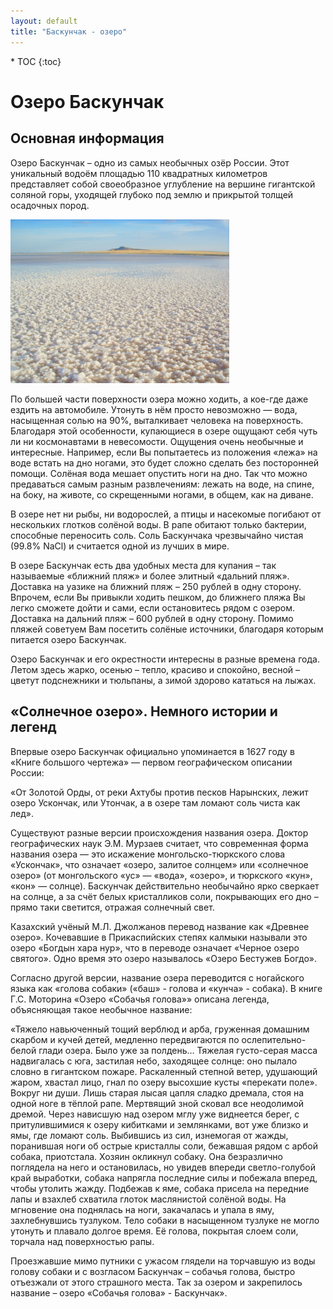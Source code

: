 ```yaml
---
layout: default
title: "Баскунчак - озеро"
---
```


<nav class="nav affix navbar-nav toc-wrapper" markdown='1'>
* TOC
{:toc}
</nav>

Озеро Баскунчак
===============

Основная информация
-------------------

Озеро Баскунчак – одно из самых необычных озёр России. Этот уникальный водоём площадью 110 квадратных километров представляет собой своеобразное углубление на вершине гигантской соляной горы, уходящей глубоко под землю и прикрытой толщей осадочных пород.

<a href="/1l.jpg"><img src="/1l.jpg" width="350" class="img-responsive pull-left"/></a>

По большей части поверхности озера можно ходить, а кое-где даже ездить на автомобиле. Утонуть в нём просто невозможно — вода, насыщенная солью на 90%, выталкивает человека на поверхность. Благодаря этой особенности, купающиеся в озере ощущают себя
чуть ли ни космонавтами в невесомости. Ощущения очень необычные и интересные. Например, если Вы попытаетесь из положения «лежа» на воде встать на дно ногами, это будет сложно сделать без посторонней помощи. Солёная вода мешает опустить ноги на дно. Так что можно предаваться самым разным развлечениям: лежать на воде, на спине, на боку, на животе, со скрещенными ногами, в общем, как на диване.

В озере нет ни рыбы, ни водорослей, а птицы и насекомые погибают от нескольких глотков солёной воды. В рапе обитают только бактерии, способные переносить соль. Соль Баскунчака чрезвычайно чистая (99.8% NaCl) и считается одной из лучших в мире.

В озере Баскунчак есть два удобных места для купания – так называемые «ближний пляж» и более элитный «дальний пляж». Доставка на уазике на ближний пляж – 250 рублей в одну сторону. Впрочем, если Вы привыкли ходить пешком, до ближнего пляжа Вы легко сможете дойти и сами, если остановитесь рядом с озером. Доставка на дальний пляж – 600 рублей в одну сторону. Помимо пляжей советуем Вам посетить солёные источники, благодаря которым питается озеро Баскунчак.

Озеро Баскунчак и его окрестности интересны в разные времена года. Летом здесь жарко, осенью – тепло, красиво и спокойно, весной – цветут подснежники и тюльпаны, а зимой здорово кататься на лыжах.

«Солнечное озеро». Немного истории и легенд
-------------------------------------------

Впервые озеро Баскунчак официально упоминается в 1627 году в «Книге большого чертежа» — первом географическом описании России:

«От Золотой Орды, от реки Ахтубы против песков Нарынских, лежит озеро Ускончак, или Утончак, а в озере там ломают соль чиста как лед».

Существуют разные версии происхождения названия озера. Доктор географических наук Э.М. Мурзаев считает, что современная форма названия озера — это искажение монгольско-тюркского слова «Ускончак», что означает «озеро, залитое солнцем» или «солнечное озеро» (от монгольского «ус» — «вода», «озеро», и тюркского «кун», «кон» — солнце). Баскунчак действительно необычайно ярко сверкает на солнце, а за счёт белых кристалликов соли, покрывающих его дно – прямо таки светится, отражая солнечный свет.

Казахский учёный М.Л. Джолжанов перевод название как «Древнее озеро». Кочевавшие в Прикаспийских степях калмыки называли это озеро «Богдын хара нур», что в переводе означает «Черное озеро святого». Одно время это озеро называлось «Озеро Бестужев Богдо».

Согласно другой версии, название озера переводится с ногайского языка как «голова собаки» («баш» - голова и «кунча» - собака). В книге Г.С. Моторина «Озеро «Собачья голова»» описана легенда, объясняющая такое необычное название:

«Тяжело навьюченный тощий верблюд и арба, груженная домашним скарбом и кучей детей, медленно передвигаются по ослепительно-белой глади озера. Было уже за полдень… Тяжелая густо-серая масса надвигалась с юга, застилая небо, заходящее солнце: оно пылало словно в гигантском пожаре. Раскаленный степной ветер, удушающий жаром, хвастал лицо, гнал по озеру высохшие кусты «перекати поле». Вокруг ни души. Лишь старая лысая цапля сладко дремала, стоя на одной ноге в тёплой рапе. Мертвящий зной сковал все неодолимой дремой. Через нависшую над озером мглу уже виднеется берег, с притулившимися к озеру кибитками и землянками, вот уже близко и ямы, где ломают соль. Выбившись из сил, изнемогая от жажды, поранившая ноги об острые кристаллы соли, бежавшая рядом с арбой собака, приотстала. Хозяин окликнул собаку. Она безразлично поглядела на него и остановилась, но увидев впереди светло-голубой край выработки, собака напрягла последние силы и побежала вперед, чтобы утолить жажду. Подбежав к яме, собака присела на передние лапы и взахлеб схватила глоток маслянистой солёной воды. На мгновение она поднялась на ноги, закачалась и упала в яму, захлебнувшись тузлуком. Тело собаки в насыщенном тузлуке не могло утонуть и плавало долгое время. Её голова, покрытая слоем соли, торчала над поверхностью рапы.

Проезжавшие мимо путники с ужасом глядели на торчавшую из воды голову собаки и с возгласом Баскунчак – собачья голова, быстро отъезжали от этого страшного места. Так за озером и закрепилось название – озеро «Собачья голова» - Баскунчак».
